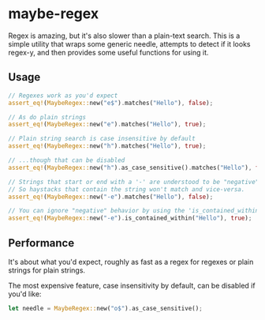 # maybe-regex

Regex is amazing, but it's also slower than a plain-text search. This is a simple utility that wraps some generic needle, attempts to detect if it looks regex-y, and then provides some useful functions for using it.

## Usage

```rust
// Regexes work as you'd expect
assert_eq!(MaybeRegex::new("e$").matches("Hello"), false);

// As do plain strings
assert_eq!(MaybeRegex::new("e").matches("Hello"), true);

// Plain string search is case insensitive by default
assert_eq!(MaybeRegex::new("h").matches("Hello"), true);

// ...though that can be disabled
assert_eq!(MaybeRegex::new("h").as_case_sensitive().matches("Hello"), false);

// Strings that start or end with a '-' are understood to be "negative".
// So haystacks that contain the string won't match and vice-versa.
assert_eq!(MaybeRegex::new("-e").matches("Hello"), false);

// You can ignore "negative" behavior by using the 'is_contained_within' method.
assert_eq!(MaybeRegex::new("-e").is_contained_within("Hello"), true);
```

## Performance

It's about what you'd expect, roughly as fast as a regex for regexes or plain strings for plain strings.

The most expensive feature, case insensitivity by default, can be disabled if you'd like:

```rust
let needle = MaybeRegex::new("o$").as_case_sensitive();
```
